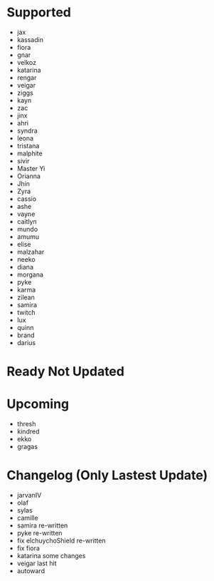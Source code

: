# Supported
- jax
- kassadin
- fiora
- gnar
- velkoz
- katarina
- rengar
- veigar
- ziggs
- kayn
- zac
- jinx
- ahri
- syndra
- leona
- tristana
- malphite
- sivir
- Master Yi
- Orianna
- Jhin
- Zyra
- cassio
- ashe
- vayne
- caitlyn
- mundo
- amumu
- elise
- malzahar
- neeko
- diana
- morgana
- pyke
- karma
- zilean
- samira
- twitch
- lux
- quinn
- brand
- darius

# Ready Not Updated


# Upcoming
- thresh
- kindred
- ekko
- gragas

# Changelog (Only Lastest Update)
- jarvanIV
- olaf
- sylas
- camille
- samira re-written
- pyke re-written
- fix elchuychoShield re-written
- fix fiora
- katarina some changes
- veigar last hit
- autoward
